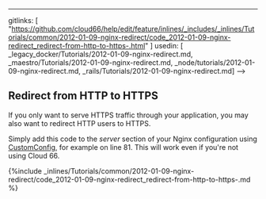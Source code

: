 ---
gitlinks: [ "https://github.com/cloud66/help/edit/feature/inlines/_includes/_inlines/Tutorials/common/2012-01-09-nginx-redirect/code_2012-01-09-nginx-redirect_redirect-from-http-to-https-.html" ]
 usedin: [ _legacy_docker/Tutorials/2012-01-09-nginx-redirect.md, _maestro/Tutorials/2012-01-09-nginx-redirect.md, _node/tutorials/2012-01-09-nginx-redirect.md, _rails/Tutorials/2012-01-09-nginx-redirect.md] -->


## Redirect from HTTP to HTTPS

If you only want to serve HTTPS traffic through your application, you may also want to redirect HTTP users to HTTPS.

Simply add this code to the _server_ section of your Nginx configuration using [CustomConfig](http://help.cloud66.com/managing-your-stack/customconfig), for example on line 81. This will work even if you're not using Cloud 66.



{%include _inlines/Tutorials/common/2012-01-09-nginx-redirect/code_2012-01-09-nginx-redirect_redirect-from-http-to-https-.md %}




